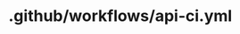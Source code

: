 # .github/workflows/api-ci.yml  

<!-- name: API CI

on:
  push:
    branches: ['*']
  pull_request:
    branches: [main, master]

jobs:
  e2e:
    runs-on: ubuntu-latest
    container:
      image: node:16

    services:
      postgres-e2e:
        image: postgres:13
        ports:
          - 5433:5432
        env:
          POSTGRES_DB: db_e2e
          POSTGRES_USER: e2e
          POSTGRES_PASSWORD: e2e123

    steps:
      - name: Checkout
        uses: actions/checkout@v3
      - name: Install
        run: pnpm ci
      - name: run e2e
        run: pnpm run e2e:ci
        env:
          PORT: 3000
          DATABASE_URL: postgres://e2e:e2e123@postgres-e2e:5433/db_e2e
          API_KEY: 79823
          JWT_SECRET: my_cat_1212
          SMTP_EMAIL: your@email.com
          SMTP_PASSWORD: password-email -->
